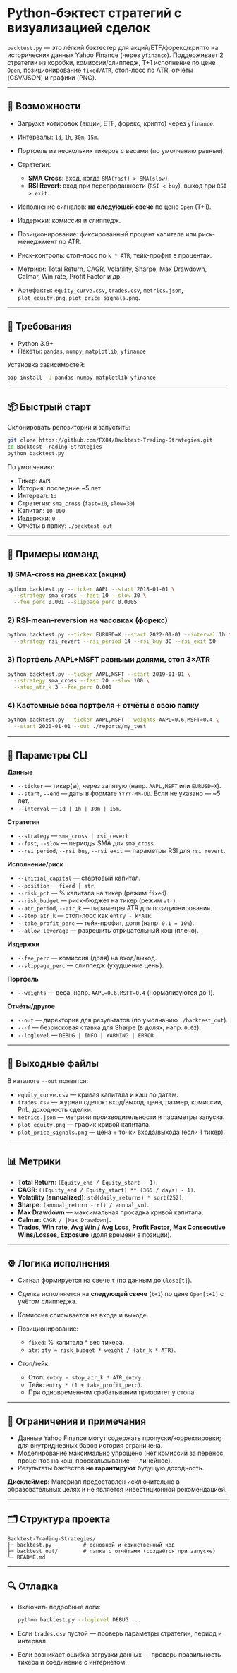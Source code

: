 # Python-бэктест стратегий с визуализацией сделок

`backtest.py` — это лёгкий бэктестер для акций/ETF/форекс/крипто на исторических данных Yahoo Finance (через `yfinance`). Поддерживает 2 стратегии из коробки, комиссии/слиппедж, T+1 исполнение по цене `Open`, позиционирование `fixed/ATR`, стоп-лосс по ATR, отчёты (CSV/JSON) и графики (PNG).

---

## 🚀 Возможности

* Загрузка котировок (акции, ETF, форекс, крипто) через `yfinance`.
* Интервалы: `1d`, `1h`, `30m`, `15m`.
* Портфель из нескольких тикеров с весами (по умолчанию равные).
* Стратегии:

  * **SMA Cross**: вход, когда `SMA(fast) > SMA(slow)`.
  * **RSI Revert**: вход при перепроданности (`RSI < buy`), выход при `RSI > exit`.
* Исполнение сигналов: **на следующей свече** по цене `Open` (T+1).
* Издержки: комиссия и слиппедж.
* Позиционирование: фиксированный процент капитала или риск-менеджмент по ATR.
* Риск-контроль: стоп-лосс по `k * ATR`, тейк-профит в процентах.
* Метрики: Total Return, CAGR, Volatility, Sharpe, Max Drawdown, Calmar, Win rate, Profit Factor и др.
* Артефакты: `equity_curve.csv`, `trades.csv`, `metrics.json`, `plot_equity.png`, `plot_price_signals.png`.

---

## 🧩 Требования

* Python 3.9+
* Пакеты: `pandas`, `numpy`, `matplotlib`, `yfinance`

Установка зависимостей:

```bash
pip install -U pandas numpy matplotlib yfinance
```

---

## 📦 Быстрый старт

Склонировать репозиторий и запустить:

```bash
git clone https://github.com/FX84/Backtest-Trading-Strategies.git
cd Backtest-Trading-Strategies
python backtest.py
```

По умолчанию:

* Тикер: `AAPL`
* История: последние \~5 лет
* Интервал: `1d`
* Стратегия: `sma_cross` (`fast=10`, `slow=30`)
* Капитал: `10_000`
* Издержки: `0`
* Отчёты в папку: `./backtest_out`

---

## 🔧 Примеры команд

### 1) SMA-cross на дневках (акции)

```bash
python backtest.py --ticker AAPL --start 2018-01-01 \
  --strategy sma_cross --fast 10 --slow 30 \
  --fee_perc 0.001 --slippage_perc 0.0005
```

### 2) RSI-mean-reversion на часовках (форекс)

```bash
python backtest.py --ticker EURUSD=X --start 2022-01-01 --interval 1h \
  --strategy rsi_revert --rsi_period 14 --rsi_buy 30 --rsi_exit 50
```

### 3) Портфель AAPL+MSFT равными долями, стоп 3×ATR

```bash
python backtest.py --ticker AAPL,MSFT --start 2019-01-01 \
  --strategy sma_cross --fast 20 --slow 100 \
  --stop_atr_k 3 --fee_perc 0.001
```

### 4) Кастомные веса портфеля + отчёты в свою папку

```bash
python backtest.py --ticker AAPL,MSFT --weights AAPL=0.6,MSFT=0.4 \
  --start 2020-01-01 --out ./reports/my_test
```

---

## 🧮 Параметры CLI

**Данные**

* `--ticker` — тикер(ы), через запятую (напр. `AAPL,MSFT` или `EURUSD=X`).
* `--start`, `--end` — даты в формате `YYYY-MM-DD`. Если не указано — \~5 лет.
* `--interval` — `1d | 1h | 30m | 15m`.

**Стратегия**

* `--strategy` — `sma_cross | rsi_revert`
* `--fast`, `--slow` — периоды SMA для `sma_cross`.
* `--rsi_period`, `--rsi_buy`, `--rsi_exit` — параметры RSI для `rsi_revert`.

**Исполнение/риск**

* `--initial_capital` — стартовый капитал.
* `--position` — `fixed | atr`.
* `--risk_pct` — % капитала на тикер (режим `fixed`).
* `--risk_budget` — риск-бюджет на тикер (режим `atr`).
* `--atr_period`, `--atr_k` — параметры ATR для позиционирования.
* `--stop_atr_k` — стоп-лосс как `entry - k*ATR`.
* `--take_profit_perc` — тейк-профит, доля (напр. `0.1 = 10%`).
* `--allow_leverage` — разрешить отрицательный кэш (плечо).

**Издержки**

* `--fee_perc` — комиссия (доля) на вход/выход.
* `--slippage_perc` — слиппедж (ухудшение цены).

**Портфель**

* `--weights` — веса, напр. `AAPL=0.6,MSFT=0.4` (нормализуются до 1).

**Отчёты/другое**

* `--out` — директория для результатов (по умолчанию `./backtest_out`).
* `--rf` — безрисковая ставка для Sharpe (в долях, напр. `0.02`).
* `--loglevel` — `DEBUG | INFO | WARNING | ERROR`.

---

## 📁 Выходные файлы

В каталоге `--out` появятся:

* `equity_curve.csv` — кривая капитала и кэш по датам.
* `trades.csv` — журнал сделок: вход/выход, цена, размер, комиссии, PnL, доходность сделки.
* `metrics.json` — метрики производительности и параметры запуска.
* `plot_equity.png` — график кривой капитала.
* `plot_price_signals.png` — цена + точки входа/выхода (если 1 тикер).

---

## 📊 Метрики

* **Total Return**: `(Equity_end / Equity_start - 1)`.
* **CAGR**: `((Equity_end / Equity_start) ** (365 / days) - 1)`.
* **Volatility (annualized)**: `std(daily_returns) * sqrt(252)`.
* **Sharpe**: `(annual_return - rf) / annual_vol`.
* **Max Drawdown** — максимальная просадка кривой капитала.
* **Calmar**: `CAGR / |Max Drawdown|`.
* **Trades**, **Win rate**, **Avg Win / Avg Loss**, **Profit Factor**,
  **Max Consecutive Wins/Losses**, **Exposure** (доля времени в позиции).

---

## ⚙️ Логика исполнения

* Сигнал формируется на свече `t` (по данным до `Close[t]`).
* Сделка исполняется на **следующей свече** (`t+1`) по цене `Open[t+1]` с учётом слиппеджа.
* Комиссия списывается на входе и выходе.
* Позиционирование:

  * `fixed`: % капитала \* вес тикера.
  * `atr`: `qty ≈ risk_budget * weight / (atr_k * ATR)`.
* Стоп/тейк:

  * Стоп: `entry - stop_atr_k * ATR_entry`.
  * Тейк: `entry * (1 + take_profit_perc)`.
  * При одновременном срабатывании приоритет у стопа.

---

## 🧱 Ограничения и примечания

* Данные Yahoo Finance могут содержать пропуски/корректировки; для внутридневных баров история ограничена.
* Моделирование максимально упрощено (нет комиссий за перенос, процентов на кэш, проскальзывание — линейное).
* Результаты бэктестов **не гарантируют** будущую доходность.

**Дисклеймер:** Материал предоставлен исключительно в образовательных целях и не является инвестиционной рекомендацией.

---

## 🗂 Структура проекта

```
Backtest-Trading-Strategies/
├─ backtest.py          # основной и единственный код
├─ backtest_out/        # папка с отчётами (создаётся при запуске)
└─ README.md
```

---

## 🔍 Отладка

* Включить подробные логи:

  ```bash
  python backtest.py --loglevel DEBUG ...
  ```
* Если `trades.csv` пустой — проверь параметры стратегии, период и интервал.
* Если возникает ошибка загрузки данных — проверь правильность тикера и соединение с интернетом.
